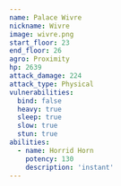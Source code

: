 ```yaml
---
name: Palace Wivre
nickname: Wivre
image: wivre.png
start_floor: 23
end_floor: 26
agro: Proximity
hp: 2639
attack_damage: 224
attack_type: Physical
vulnerabilities:
  bind: false
  heavy: true
  sleep: true
  slow: true
  stun: true
abilities:
  - name: Horrid Horn
    potency: 130
    description: 'instant'
---
```

